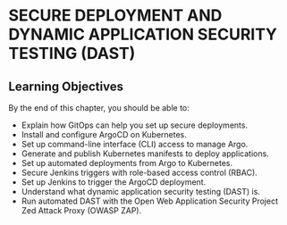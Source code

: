 # SECURE DEPLOYMENT AND DYNAMIC APPLICATION SECURITY TESTING (DAST)



## Learning Objectives

By the end of this chapter, you should be able to:

* Explain how GitOps can help you set up secure deployments.
* Install and configure ArgoCD on Kubernetes.
* Set up command-line interface (CLI) access to manage Argo.
* Generate and publish Kubernetes manifests to deploy applications.
* Set up automated deployments from Argo to Kubernetes.
* Secure Jenkins triggers with role-based access control (RBAC).
* Set up Jenkins to trigger the ArgoCD deployment.
* Understand what dynamic application security testing (DAST) is.
* Run automated DAST with the Open Web Application Security Project Zed Attack Proxy (OWASP ZAP).
